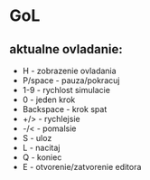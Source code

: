# GoL
## aktualne ovladanie:
* H - zobrazenie ovladania
* P/space - pauza/pokracuj
* 1-9 - rychlost simulacie
* 0 - jeden krok
* Backspace - krok spat
* +/> - rychlejsie
* -/< - pomalsie
* S - uloz
* L - nacitaj
* Q - koniec
* E - otvorenie/zatvorenie editora
